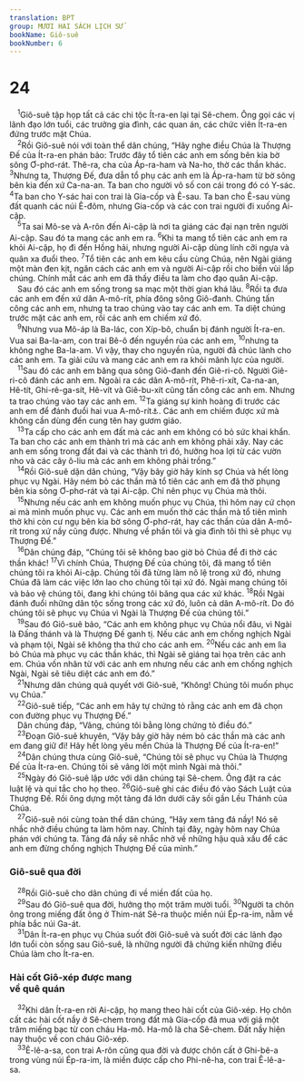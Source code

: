 ```yaml
---
translation: BPT
group: MƯƠI HAI SÁCH LỊCH SỬ
bookName: Giô-suê 
bookNumber: 6
---
```


<div class="title"><h1>24</h1></div>
<span class="verse gios_24_1"> <sup>1</sup>Giô-suê tập họp tất cả các chi tộc Ít-ra-en lại tại Sê-chem. Ông gọi các vị lãnh đạo lớn tuổi, các trưởng gia đình, các quan án, các chức viên Ít-ra-en đứng trước mặt Chúa.<br/></span>
<span class="verse gios_24_2"> <sup>2</sup>Rồi Giô-suê nói với toàn thể dân chúng, “Hãy nghe điều Chúa là Thượng Đế của Ít-ra-en phán bảo: Trước đây tổ tiên các anh em sống bên kia bờ sông Ơ-phơ-rát. Thê-ra, cha của Áp-ra-ham và Na-ho, thờ các thần khác.</span>
<span class="verse gios_24_3"><sup>3</sup>Nhưng ta, Thượng Đế, đưa dẫn tổ phụ các anh em là Áp-ra-ham từ bờ sông bên kia đến xứ Ca-na-an. Ta ban cho người vô số con cái trong đó có Y-sác.</span>
<span class="verse gios_24_4"><sup>4</sup>Ta ban cho Y-sác hai con trai là Gia-cốp và Ê-sau. Ta ban cho Ê-sau vùng đất quanh các núi Ê-đôm, nhưng Gia-cốp và các con trai người đi xuống Ai-cập.<br/></span>
<span class="verse gios_24_5"> <sup>5</sup>Ta sai Mô-se và A-rôn đến Ai-cập là nơi ta giáng các đại nạn trên người Ai-cập. Sau đó ta mang các anh em ra.</span>
<span class="verse gios_24_6"><sup>6</sup>Khi ta mang tổ tiên các anh em ra khỏi Ai-cập, họ đi đến Hồng hải, nhưng người Ai-cập dùng lính cỡi ngựa và quân xa đuổi theo.</span>
<span class="verse gios_24_7"><sup>7</sup>Tổ tiên các anh em kêu cầu cùng Chúa, nên Ngài giáng một màn đen kịt, ngăn cách các anh em và người Ai-cập rồi cho biển vùi lấp chúng. Chính mắt các anh em đã thấy điều ta làm cho đạo quân Ai-cập.<br/> Sau đó các anh em sống trong sa mạc một thời gian khá lâu.</span>
<span class="verse gios_24_8"><sup>8</sup>Rồi ta đưa các anh em đến xứ dân A-mô-rít, phía đông sông Giô-đanh. Chúng tấn công các anh em, nhưng ta trao chúng vào tay các anh em. Ta diệt chúng trước mặt các anh em, rồi các anh em chiếm xứ đó.<br/></span>
<span class="verse gios_24_9"> <sup>9</sup>Nhưng vua Mô-áp là Ba-lác, con Xíp-bô, chuẩn bị đánh người Ít-ra-en. Vua sai Ba-la-am, con trai Bê-ô đến nguyền rủa các anh em,</span>
<span class="verse gios_24_10"><sup>10</sup>nhưng ta không nghe Ba-la-am. Vì vậy, thay cho nguyền rủa, người đã chúc lành cho các anh em. Ta giải cứu và mang các anh em ra khỏi mãnh lực của người.<br/></span>
<span class="verse gios_24_11"> <sup>11</sup>Sau đó các anh em băng qua sông Giô-đanh đến Giê-ri-cô. Người Giê-ri-cô đánh các anh em. Ngoài ra các dân A-mô-rít, Phê-ri-xít, Ca-na-an, Hê-tít, Ghi-rê-ga-sít, Hê-vít và Giê-bu-xít cũng tấn công các anh em. Nhưng ta trao chúng vào tay các anh em.</span>
<span class="verse gios_24_12"><sup>12</sup>Ta giáng sự kinh hoàng đi trước các anh em để đánh đuổi hai vua A-mô-rít<a data-toggle="tooltip" data-placement="bottom" title="Nguyên bản Hê-bơ-rơ ở đây hơi khó hiểu. Có thể nói đến các biến cố mô tả trong Dân 21:21-35 và Phục 2:24-3:10.">⚓</a>. Các anh em chiếm được xứ mà không cần dùng đến cung tên hay gươm giáo.<br/></span>
<span class="verse gios_24_13"> <sup>13</sup>Ta cấp cho các anh em đất mà các anh em không có bỏ sức khai khẩn. Ta ban cho các anh em thành trì mà các anh em không phải xây. Nay các anh em sống trong đất đai và các thành trì đó, hưởng hoa lợi từ các vườn nho và các cây ô-liu mà các anh em không phải trồng.”<br/></span>
<span class="verse gios_24_14"> <sup>14</sup>Rồi Giô-suê dặn dân chúng, “Vậy bây giờ hãy kính sợ Chúa và hết lòng phục vụ Ngài. Hãy ném bỏ các thần mà tổ tiên các anh em đã thờ phụng bên kia sông Ơ-phơ-rát và tại Ai-cập. Chỉ nên phục vụ Chúa mà thôi.<br/></span>
<span class="verse gios_24_15"> <sup>15</sup>Nhưng nếu các anh em không muốn phục vụ Chúa, thì hôm nay cứ chọn ai mà mình muốn phục vụ. Các anh em muốn thờ các thần mà tổ tiên mình thờ khi còn cư ngụ bên kia bờ sông Ơ-phơ-rát, hay các thần của dân A-mô-rít trong xứ nầy cũng được. Nhưng về phần tôi và gia đình tôi thì sẽ phục vụ Thượng Đế.”<br/></span>
<span class="verse gios_24_16"> <sup>16</sup>Dân chúng đáp, “Chúng tôi sẽ không bao giờ bỏ Chúa để đi thờ các thần khác!</span>
<span class="verse gios_24_17"><sup>17</sup>Vì chính Chúa, Thượng Đế của chúng tôi, đã mang tổ tiên chúng tôi ra khỏi Ai-cập. Chúng tôi đã từng làm nô lệ trong xứ đó, nhưng Chúa đã làm các việc lớn lao cho chúng tôi tại xứ đó. Ngài mang chúng tôi và bảo vệ chúng tôi, đang khi chúng tôi băng qua các xứ khác.</span>
<span class="verse gios_24_18"><sup>18</sup>Rồi Ngài đánh đuổi những dân tộc sống trong các xứ đó, luôn cả dân A-mô-rít. Do đó chúng tôi sẽ phục vụ Chúa vì Ngài là Thượng Đế của chúng tôi.”<br/></span>
<span class="verse gios_24_19"> <sup>19</sup>Sau đó Giô-suê bảo, “Các anh em không phục vụ Chúa nổi đâu, vì Ngài là Đấng thánh và là Thượng Đế ganh tị. Nếu các anh em chống nghịch Ngài và phạm tội, Ngài sẽ không tha thứ cho các anh em.</span>
<span class="verse gios_24_20"><sup>20</sup>Nếu các anh em lìa bỏ Chúa mà phục vụ các thần khác, thì Ngài sẽ giáng tai họa trên các anh em. Chúa vốn nhân từ với các anh em nhưng nếu các anh em chống nghịch Ngài, Ngài sẽ tiêu diệt các anh em đó.”<br/></span>
<span class="verse gios_24_21"> <sup>21</sup>Nhưng dân chúng quả quyết với Giô-suê, “Không! Chúng tôi muốn phục vụ Chúa.”<br/></span>
<span class="verse gios_24_22"> <sup>22</sup>Giô-suê tiếp, “Các anh em hãy tự chứng tỏ rằng các anh em đã chọn con đường phục vụ Thượng Đế.”<br/> Dân chúng đáp, “Vâng, chúng tôi bằng lòng chứng tỏ điều đó.”<br/></span>
<span class="verse gios_24_23"> <sup>23</sup>Đoạn Giô-suê khuyên, “Vậy bây giờ hãy ném bỏ các thần mà các anh em đang giữ đi! Hãy hết lòng yêu mến Chúa là Thượng Đế của Ít-ra-en!”<br/></span>
<span class="verse gios_24_24"> <sup>24</sup>Dân chúng thưa cùng Giô-suê, “Chúng tôi sẽ phục vụ Chúa là Thượng Đế của Ít-ra-en. Chúng tôi sẽ vâng lời một mình Ngài mà thôi.”<br/></span>
<span class="verse gios_24_25"> <sup>25</sup>Ngày đó Giô-suê lập ước với dân chúng tại Sê-chem. Ông đặt ra các luật lệ và qui tắc cho họ theo.</span>
<span class="verse gios_24_26"><sup>26</sup>Giô-suê ghi các điều đó vào Sách Luật của Thượng Đế. Rồi ông dựng một tảng đá lớn dưới cây sồi gần Lều Thánh của Chúa.<br/></span>
<span class="verse gios_24_27"> <sup>27</sup>Giô-suê nói cùng toàn thể dân chúng, “Hãy xem tảng đá nầy! Nó sẽ nhắc nhở điều chúng ta làm hôm nay. Chính tại đây, ngày hôm nay Chúa phán với chúng ta. Tảng đá nầy sẽ nhắc nhở về những hậu quả xấu để các anh em đừng chống nghịch Thượng Đế của mình.”<br/></span>
<div class="title"><h3>Giô-suê qua đời</h3></div>
<span class="verse gios_24_28"> <sup>28</sup>Rồi Giô-suê cho dân chúng đi về miền đất của họ.<br/></span>
<span class="verse gios_24_29"> <sup>29</sup>Sau đó Giô-suê qua đời, hưởng thọ một trăm mười tuổi.</span>
<span class="verse gios_24_30"><sup>30</sup>Người ta chôn ông trong miếng đất ông ở Thim-nát Sê-ra thuộc miền núi Ép-ra-im, nằm về phía bắc núi Ga-át.<br/></span>
<span class="verse gios_24_31"> <sup>31</sup>Dân Ít-ra-en phục vụ Chúa suốt đời Giô-suê và suốt đời các lãnh đạo lớn tuổi còn sống sau Giô-suê, là những người đã chứng kiến những điều Chúa làm cho Ít-ra-en.<br/></span>
<div class="title"><h3>Hài cốt Giô-xép được mang<br/>về quê quán</h3></div>
<span class="verse gios_24_32"> <sup>32</sup>Khi dân Ít-ra-en rời Ai-cập, họ mang theo hài cốt của Giô-xép. Họ chôn cất các hài cốt nầy ở Sê-chem trong đất mà Gia-cốp đã mua với giá một trăm miếng bạc từ con cháu Ha-mô. Ha-mô là cha Sê-chem. Đất nầy hiện nay thuộc về con cháu Giô-xép.<br/></span>
<span class="verse gios_24_33"> <sup>33</sup>Ê-lê-a-sa, con trai A-rôn cũng qua đời và được chôn cất ở Ghi-bê-a trong vùng núi Ép-ra-im, là miền được cấp cho Phi-nê-ha, con trai Ê-lê-a-sa.<br/></span>
